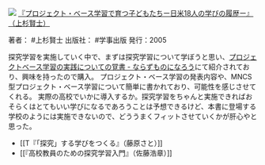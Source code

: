 ![](https://gyazo.com/a72606635bccae5d4b5efe13b7ae954a.jpg)
[『プロジェクト・ベース学習で育つ子どもたちー日米18人の学びの履歴ー』（上杉賢士）](https://amzn.to/3lJWFJu)

著者： #上杉賢士 
出版社： #学事出版 
発行：2005

探究学習を実施していく中で、まずは探究学習について学ぼうと思い、[プロジェクトベース学習の実践についての覚書 - ならずものになろう](https://www.s-locarno.com/entry/2017/05/07/213100)にて紹介されており、興味を持ったので購入。
プロジェクト・ベース学習の発表内容や、MNCS型プロジェクト・ベース学習について簡単に書かれており、可能性を感じさせてくれる。
実際の高校でいかに導入するか。探究学習をちゃんと実施できればおそらくはとてもいい学びになるであろうことは予想できるけど、本書に登場する学校のようには実施できないので、どううまくフィットさせていくかが肝心やと思った。

- [[T『「探究」する学びをつくる』（藤原さと）]]
- [[『高校教員のための探究学習入門』（佐藤浩章）]]